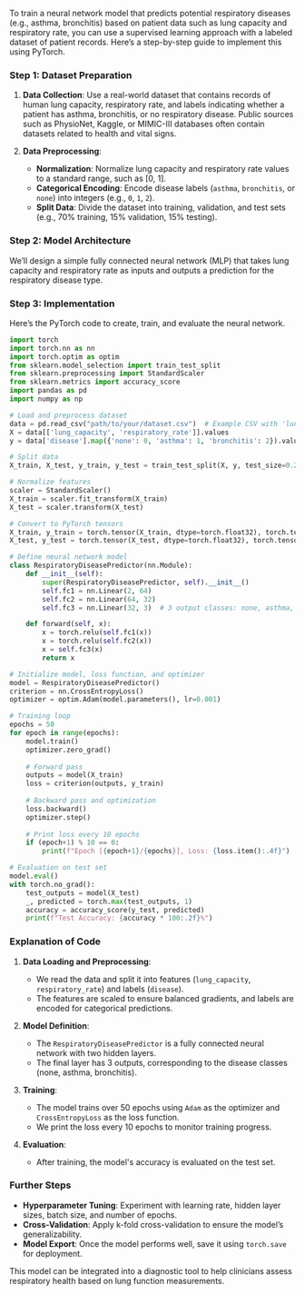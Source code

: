 To train a neural network model that predicts potential respiratory diseases (e.g., asthma, bronchitis) based on patient data such as lung capacity and respiratory rate, you can use a supervised learning approach with a labeled dataset of patient records. Here’s a step-by-step guide to implement this using PyTorch.

### Step 1: Dataset Preparation

1. **Data Collection**: Use a real-world dataset that contains records of human lung capacity, respiratory rate, and labels indicating whether a patient has asthma, bronchitis, or no respiratory disease. Public sources such as PhysioNet, Kaggle, or MIMIC-III databases often contain datasets related to health and vital signs.

2. **Data Preprocessing**:
   - **Normalization**: Normalize lung capacity and respiratory rate values to a standard range, such as [0, 1].
   - **Categorical Encoding**: Encode disease labels (`asthma`, `bronchitis`, or `none`) into integers (e.g., `0`, `1`, `2`).
   - **Split Data**: Divide the dataset into training, validation, and test sets (e.g., 70% training, 15% validation, 15% testing).

### Step 2: Model Architecture

We’ll design a simple fully connected neural network (MLP) that takes lung capacity and respiratory rate as inputs and outputs a prediction for the respiratory disease type.

### Step 3: Implementation

Here’s the PyTorch code to create, train, and evaluate the neural network.

```python
import torch
import torch.nn as nn
import torch.optim as optim
from sklearn.model_selection import train_test_split
from sklearn.preprocessing import StandardScaler
from sklearn.metrics import accuracy_score
import pandas as pd
import numpy as np

# Load and preprocess dataset
data = pd.read_csv("path/to/your/dataset.csv")  # Example CSV with 'lung_capacity', 'respiratory_rate', and 'disease'
X = data[['lung_capacity', 'respiratory_rate']].values
y = data['disease'].map({'none': 0, 'asthma': 1, 'bronchitis': 2}).values  # Encode labels

# Split data
X_train, X_test, y_train, y_test = train_test_split(X, y, test_size=0.2, random_state=42)

# Normalize features
scaler = StandardScaler()
X_train = scaler.fit_transform(X_train)
X_test = scaler.transform(X_test)

# Convert to PyTorch tensors
X_train, y_train = torch.tensor(X_train, dtype=torch.float32), torch.tensor(y_train, dtype=torch.long)
X_test, y_test = torch.tensor(X_test, dtype=torch.float32), torch.tensor(y_test, dtype=torch.long)

# Define neural network model
class RespiratoryDiseasePredictor(nn.Module):
    def __init__(self):
        super(RespiratoryDiseasePredictor, self).__init__()
        self.fc1 = nn.Linear(2, 64)
        self.fc2 = nn.Linear(64, 32)
        self.fc3 = nn.Linear(32, 3)  # 3 output classes: none, asthma, bronchitis

    def forward(self, x):
        x = torch.relu(self.fc1(x))
        x = torch.relu(self.fc2(x))
        x = self.fc3(x)
        return x

# Initialize model, loss function, and optimizer
model = RespiratoryDiseasePredictor()
criterion = nn.CrossEntropyLoss()
optimizer = optim.Adam(model.parameters(), lr=0.001)

# Training loop
epochs = 50
for epoch in range(epochs):
    model.train()
    optimizer.zero_grad()
    
    # Forward pass
    outputs = model(X_train)
    loss = criterion(outputs, y_train)
    
    # Backward pass and optimization
    loss.backward()
    optimizer.step()
    
    # Print loss every 10 epochs
    if (epoch+1) % 10 == 0:
        print(f"Epoch [{epoch+1}/{epochs}], Loss: {loss.item():.4f}")

# Evaluation on test set
model.eval()
with torch.no_grad():
    test_outputs = model(X_test)
    _, predicted = torch.max(test_outputs, 1)
    accuracy = accuracy_score(y_test, predicted)
    print(f"Test Accuracy: {accuracy * 100:.2f}%")
```

### Explanation of Code

1. **Data Loading and Preprocessing**:
   - We read the data and split it into features (`lung_capacity`, `respiratory_rate`) and labels (`disease`).
   - The features are scaled to ensure balanced gradients, and labels are encoded for categorical predictions.

2. **Model Definition**:
   - The `RespiratoryDiseasePredictor` is a fully connected neural network with two hidden layers.
   - The final layer has 3 outputs, corresponding to the disease classes (none, asthma, bronchitis).

3. **Training**:
   - The model trains over 50 epochs using `Adam` as the optimizer and `CrossEntropyLoss` as the loss function.
   - We print the loss every 10 epochs to monitor training progress.

4. **Evaluation**:
   - After training, the model's accuracy is evaluated on the test set.

### Further Steps

- **Hyperparameter Tuning**: Experiment with learning rate, hidden layer sizes, batch size, and number of epochs.
- **Cross-Validation**: Apply k-fold cross-validation to ensure the model’s generalizability.
- **Model Export**: Once the model performs well, save it using `torch.save` for deployment.

This model can be integrated into a diagnostic tool to help clinicians assess respiratory health based on lung function measurements.
